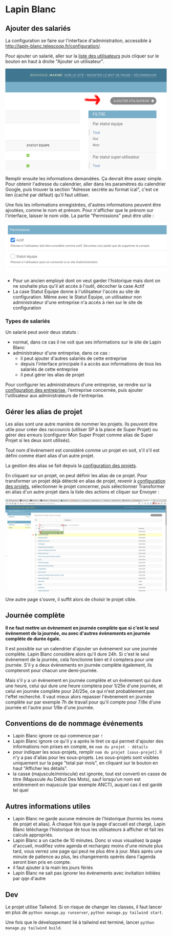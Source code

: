 # Lapin Blanc

## Ajouter des salariés

La configuration se faire sur l'interface d'administration, accessible à
http://lapin-blanc.telescoop.fr/configuration/.

Pour ajouter un salarié, aller sur la
[liste des utilisateurs](http://lapin-blanc.telescoop.fr/configuration/auth/user/)
puis cliquer sur le bouton en haut à droite "Ajouter un utilisateur".

![](readme-images/add-user.png)

Remplir ensuite les informations demandées. Ça devrait être assez simple.
Pour obtenir l'adresse du calendrier, aller dans les paramètres du calendrier Google,
puis trouver la section "Adresse secrète au format ical", c'est ce lien
(caché par défaut) qu'il faut utiliser.

Une fois les informations enregistrées, d'autres informations peuvent être ajoutées,
comme le nom et prénom. Pour n'afficher que le prénom sur l'interface, laisser le nom
vide. La partie "Permissions" peut être utile :

![](readme-images/permissions.png)

- Pour un ancien employé dont on veut garder l'historique mais dont on ne souhaite
plus qu'il ait accès à l'outil, décocher la case Actif
- La case Statut Équipe donne à l'utilisateur l'accès au site de configuration. Même
avec le Statut Équipe, un utilisateur non administrateur d'une entreprise n'a accès
à rien sur le site de configuration

### Types de salariés

Un salarié peut avoir deux statuts :

- normal, dans ce cas il ne voit que ses informations sur le site de Lapin Blanc
- administrateur d'une entreprise, dans ce cas :
  - il peut ajouter d'autres salariés de cette entreprise
  - depuis l'interface principale il a accès aux informations
    de tous les salariés de cette entreprise
  - il peut gérer les alias de projet

Pour configurer les administrateurs d'une entreprise, se rendre sur la
[configuration des entreprise](http://lapin-blanc.telescoop.fr/configuration/white_rabbit/company/),
l'entreprise concernée, puis ajouter l'utilisateur aux administrateurs de l'entreprise.

## Gérer les alias de projet

Les alias sont une autre manière de nommer les projets. Ils peuvent être utile pour
créer des raccourcis (utiliser SP à la place de Super Projet) ou gérer des erreurs
(configurer Mon Super Projet comme alias de Super Projet si les deux sont utilisés).

Tout nom d'événement est considéré comme un projet en soit, s'il s'il est défini comme
étant alias d'un autre projet.

La gestion des alias se fait depuis la
[configuration des projets](http://lapin-blanc.telescoop.fr/configuration/white_rabbit/project/).

En cliquant sur un projet, on peut définir les alias de ce projet. Pour transformer un
projet déjà détecté en alias de projet, revenir à [configuration des projets](http://lapin-blanc.telescoop.fr/configuration/white_rabbit/project/), sélectionner le projet concerner, puis sélectionner Transformer en alias
d'un autre projet dans la liste des actions et cliquer sur Envoyer :

![](readme-images/transform-to-alias.png)

Une autre page s'ouvre, il suffit alors de choisir le projet cible.

## Journée complète

**Il ne faut mettre un évènement en journée complète que si c'est le seul évènement de
la journée, ou avec d'autres évènements en journée complète de durée égale.**

Il est possible sur un calendrier d'ajouter un évènement sur une journée complète. Lapin
Blanc considère alors qu'il dure 24h. Si c'est le seul évènement de la journée, cela
fonctionne bien et il comptera pour une journée. S'il y a deux évènements en journée
complète également, ils compteront pour chacun une demi-journée.

Mais s'il y a un évènement en journée complète et un événement qui dure une heure, celui
qui dure une heure comptera pour 1/25e d'une journée, et celui en journée complète pour
24/25e, ce qui n'est probablement pas l'effet recherché. Il vaut mieux alors repasser
l'évènement en journée complète sur par exemple 7h de travail pour qu'il compte pour
7/8e d'une journée et l'autre pour 1/8e d'une journée.

## Conventions de de nommage événements

- Lapin Blanc ignore ce qui commence par `!`
- Lapin Blanc ignore ce qu'il y a après le tiret ce qui permet d'ajouter des informations
non prises en compte, ex `nom du projet - détails`
- pour indiquer les sous-projets, remplir `nom du projet [sous-projet]`.
Il n'y a pas d'alias pour les sous-projets. Les sous-projets sont visibles uniquement sur
la page "total par mois", en cliquant sur le bouton en haut "Afficher les détails".
- la casse (majuscule/miniscule) est ignorée, tout est converti en casse de titre
(Majuscule Au Début Des Mots), sauf lorsqu'un nom est entièrement en majuscule
(par exemple ANCT), auquel cas il est gardé tel quel

## Autres informations utiles

- Lapin Blanc ne garde aucune mémoire de l'historique (hormis les noms de projet et alias).
À chaque fois que la page d'accueil est chargé, Lapin Blanc télécharge l'historique de tous
les utilisateurs à afficher et fait les calculs appropriés.
- Lapin Blanc a un cache de 10 minutes. Donc si vous visualisez la page d'accueil, modifiez
votre agenda et rechargez moins d'une minute plus tard, vous verrez une page qui peut ne plus
être à jour. Mais après une minute de patience au plus, les changements opérés dans l'agenda
seront bien pris en compte.
- il faut ajouter à la main les jours fériés
- Lapin Blanc ne sait pas ignorer les événements avec invitation initiées par qqn d'autre

## Dev

Le projet utilise Tailwind. Si on risque de changer les classes, il faut lancer en plus
de `python manage.py runserver`, `python manage.py tailwind start`.

Une fois que le développement lié à tailwind est terminé, lancer
`python manage.py tailwind build`.
